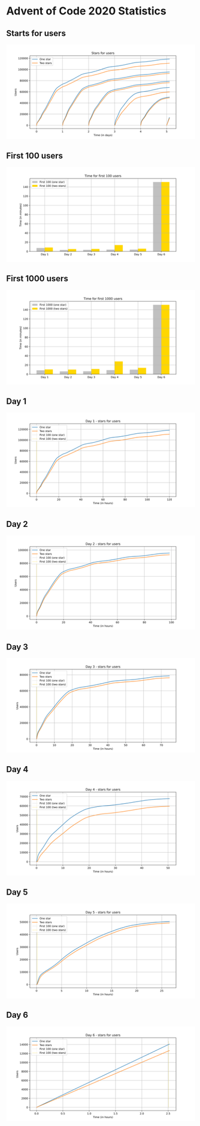 # Advent of Code 2020 Statistics
## Starts for users
![](/puzzles-users.svg "Starts for users")
## First 100 users
![](/first-100.svg "First 100 users")
## First 1000 users
![](/first-1000.svg "First 1000 users")
## Day 1
![](/puzzle01-users.svg "Day 1 - stars for users")
## Day 2
![](/puzzle02-users.svg "Day 2 - stars for users")
## Day 3
![](/puzzle03-users.svg "Day 3 - stars for users")
## Day 4
![](/puzzle04-users.svg "Day 4 - stars for users")
## Day 5
![](/puzzle05-users.svg "Day 5 - stars for users")
## Day 6
![](/puzzle06-users.svg "Day 6 - stars for users")
